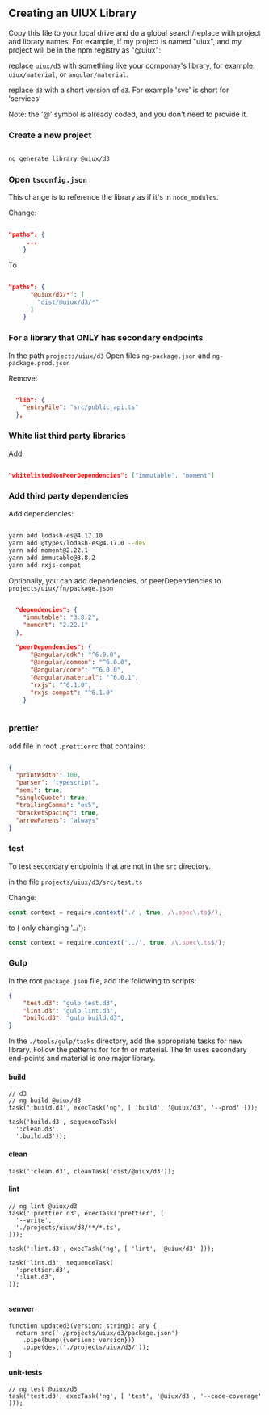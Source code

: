 ## Creating an UIUX Library

Copy this file to your local drive and do a global search/replace with project and library names. For example, 
if my project is named "uiux", and my project will be in the npm registry as "@uiux":

replace `uiux/d3` with something like your componay's library, for example: `uiux/material`, or `angular/material`.

replace `d3` with a short version of `d3`. For example 'svc' is short for 'services'

Note: the '@' symbol is already coded, and you don't need to provide it.


### Create a new project

```bash

ng generate library @uiux/d3
```

### Open `tsconfig.json`

This change is to reference the library as if it's in `node_modules`.  

Change:

```json

"paths": {
     ...
    }
```
    
 To
 
 
```json

"paths": {
      "@uiux/d3/*": [
        "dist/@uiux/d3/*"
      ]
    }
```

### For a library that ONLY has secondary endpoints

In the path `projects/uiux/d3`
Open files `ng-package.json` and `ng-package.prod.json`

Remove:

```json

  "lib": {
    "entryFile": "src/public_api.ts"
  },
```

### White list third party libraries
Add:

```json

"whitelistedNonPeerDependencies": ["immutable", "moment"]

```

### Add third party dependencies
Add dependencies:

```bash

yarn add lodash-es@4.17.10
yarn add @types/lodash-es@4.17.0 --dev
yarn add moment@2.22.1
yarn add immutable@3.8.2
yarn add rxjs-compat

```

Optionally, you can add dependencies, or peerDependencies to `projects/uiux/fn/package.json`

```json

  "dependencies": {
    "immutable": "3.8.2",
    "moment": "2.22.1"
  },
  
  "peerDependencies": {
      "@angular/cdk": "^6.0.0",
      "@angular/common": "^6.0.0",
      "@angular/core": "^6.0.0",
      "@angular/material": "^6.0.1",
      "rxjs": "^6.1.0",
      "rxjs-compat": "^6.1.0"
    }
  
  ```
  
### prettier  
add file in root `.prettierrc` that contains:

```json

{
  "printWidth": 100,
  "parser": "typescript",
  "semi": true,
  "singleQuote": true,
  "trailingComma": "es5",
  "bracketSpacing": true,
  "arrowParens": "always"
}

```

### test

To test secondary endpoints that are not in the `src` directory.

in the file `projects/uiux/d3/src/test.ts`

Change:

```typescript
const context = require.context('./', true, /\.spec\.ts$/);
```

to ( only changing '../'):

```typescript
const context = require.context('../', true, /\.spec\.ts$/);
```

### Gulp

In the root `package.json` file, add the following to scripts:

```json
{
    "test.d3": "gulp test.d3",
    "lint.d3": "gulp lint.d3",
    "build.d3": "gulp build.d3",
}   
```

In the `./tools/gulp/tasks` directory, add the appropriate tasks 
for new library. Follow the patterns for  for fn or material. The fn 
uses secondary end-points and material is one major library.

#### build

```
// d3
// ng build @uiux/d3
task(':build.d3', execTask('ng', [ 'build', '@uiux/d3', '--prod' ]));

task('build.d3', sequenceTask(
  ':clean.d3',
  ':build.d3'));

```

#### clean

```
task(':clean.d3', cleanTask('dist/@uiux/d3'));
````

#### lint

```
// ng lint @uiux/d3
task(':prettier.d3', execTask('prettier', [
  '--write',
  './projects/uiux/d3/**/*.ts',
]));

task(':lint.d3', execTask('ng', [ 'lint', '@uiux/d3' ]));

task('lint.d3', sequenceTask(
  ':prettier.d3',
  ':lint.d3',
));


```

#### semver

```
function updated3(version: string): any {
  return src('./projects/uiux/d3/package.json')
    .pipe(bump({version: version}))
    .pipe(dest('./projects/uiux/d3/'));
}
```

#### unit-tests

```
// ng test @uiux/d3
task('test.d3', execTask('ng', [ 'test', '@uiux/d3', '--code-coverage' ]));
```

